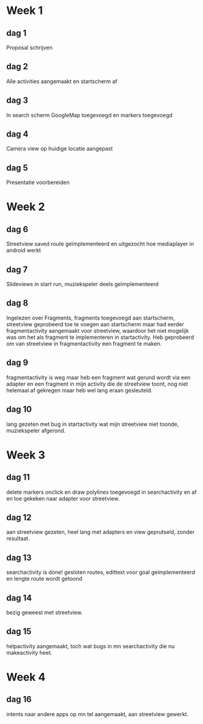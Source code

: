 # Week 1
## dag 1
Proposal schrijven
## dag 2
Alle activities aangemaakt en startscherm af
## dag 3
In search scherm GoogleMap toegevoegd en markers toegevoegd
## dag 4
Camera view op huidige locatie aangepast
## dag 5
Presentatie voorbereiden 
# Week 2
## dag 6
Streetview saved route geïmplementeerd en uitgezocht hoe mediaplayer in android werkt
## dag 7
Slideviews in start run, muziekspeler deels geïmplementeerd
## dag 8
Ingelezen over Fragments, fragments toegevoegd aan startscherm, 
streetview geprobeerd toe te voegen aan startscherm maar had eerder fragmentactivity aangemaakt voor streetview,
waardoor het niet mogelijk was om het als fragment te implementeren in startactivity. Heb geprobeerd om van streetview in fragmentactivity een fragment te maken.
## dag 9
fragmentactivity is weg maar heb een fragment wat gerund wordt via een adapter en een fragment in mijn activity die de streetview toont, nog niet helemaal af gekregen maar heb wel lang eraan gesleuteld.
## dag 10
lang gezeten met bug in startactivity wat mijn streetview niet toonde, muziekspeler afgerond.
# Week 3
## dag 11 
delete markers onclick en draw polylines toegevoegd in searchactivity en af en toe gekeken naar adapter voor streetview.
## dag 12
aan streetview gezeten, heel lang met adapters en view geprutseld, zonder resultaat.
## dag 13
searchactivity is done! gesloten routes, edittext voor goal geimplementeerd en lengte route wordt getoond
## dag 14
bezig geweest met streetview.
## dag 15
helpactivity aangemaakt, toch wat bugs in mn searchactivity die nu makeactivity heet.
# Week 4
## dag 16
intents naar andere apps op mn tel aangemaakt, aan streetview gewerkt.
